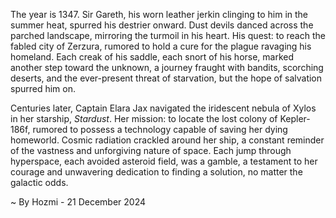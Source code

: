
The year is 1347.  Sir Gareth, his worn leather jerkin clinging to him in the summer heat, spurred his destrier onward.  Dust devils danced across the parched landscape, mirroring the turmoil in his heart.  His quest: to reach the fabled city of Zerzura, rumored to hold a cure for the plague ravaging his homeland.  Each creak of his saddle, each snort of his horse, marked another step toward the unknown, a journey fraught with bandits, scorching deserts, and the ever-present threat of starvation, but the hope of salvation spurred him on.

Centuries later, Captain Elara Jax navigated the iridescent nebula of Xylos in her starship, *Stardust*.  Her mission: to locate the lost colony of Kepler-186f, rumored to possess a technology capable of saving her dying homeworld.  Cosmic radiation crackled around her ship, a constant reminder of the vastness and unforgiving nature of space.  Each jump through hyperspace, each avoided asteroid field, was a gamble, a testament to her courage and unwavering dedication to finding a solution, no matter the galactic odds.

~ By Hozmi - 21 December 2024
